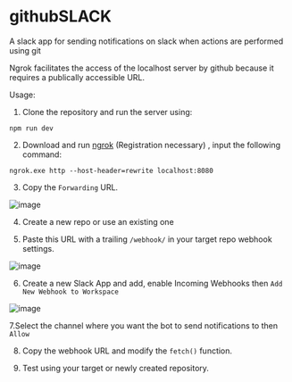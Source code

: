 # githubSLACK
A slack app for sending notifications on slack when actions are performed using git

Ngrok facilitates the access of the localhost server by github because it requires a publically accessible URL. 

Usage:

1. Clone the repository and run the server using:

```
npm run dev
```


2. Download and run [ngrok](https://ngrok.com/) (Registration necessary)
, input the following command: 

```
ngrok.exe http --host-header=rewrite localhost:8080 
```


3. Copy the `Forwarding` URL.

![image](https://user-images.githubusercontent.com/52379191/233854885-a968dea6-c7fc-4cd4-a4c2-80f358471a3c.png)

4. Create a new repo or use an existing one

5. Paste this URL with a trailing ```/webhook/``` in your target repo webhook settings. 

![image](https://user-images.githubusercontent.com/52379191/233854936-c843eab8-de79-4348-b6fd-c1e994ce0661.png)

6. Create a new Slack App and add, enable Incoming Webhooks then `Add New Webhook to Workspace`

![image](https://user-images.githubusercontent.com/52379191/233855522-d69fca4b-3c0e-45ea-ba5a-80e00b3f2ecb.png)

7.Select the channel where you want the bot to send notifications to then `Allow` 

8. Copy the webhook URL and modify the `fetch()` function.

9. Test using your target or newly created repository. 



